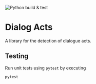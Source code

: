 ![Python build & test](https://github.com/schutza/textability-nlp/workflows/Python%20build%20&%20test/badge.svg)

# Dialog Acts

A library for the detection of dialogue acts.

## Testing

Run unit tests using `pytest` by executing

    pytest
